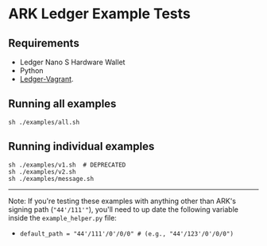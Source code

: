 
# ARK Ledger Example Tests

## Requirements

* Ledger Nano S Hardware Wallet
* Python
* [Ledger-Vagrant](https://github.com/sleepdefic1t/ledger-vagrant).

## Running all examples

```shell
sh ./examples/all.sh
```

## Running individual examples

```shell
sh ./examples/v1.sh  # DEPRECATED
sh ./examples/v2.sh
sh ./examples/message.sh
```

---

Note: If you're testing these examples with anything other than ARK's signing path (`"44'/111'"`), you'll need to up date the following variable inside the `example_helper.py` file:

* `default_path = "44'/111'/0'/0/0" # (e.g., "44'/123'/0'/0/0")`
